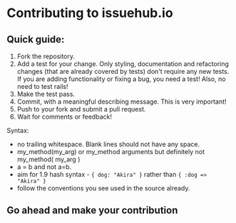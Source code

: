 # Contributing to **issuehub.io**

## Quick guide:

1. Fork the repository.
2. Add a test for your change. Only styling, documentation and refactoring changes (that are already covered by tests) don't require any new tests. If you are adding functionality or fixing a bug, you need a test! Also, no need to test rails!
3. Make the test pass.
4. Commit, with a meaningful describing message. This is very important!
5. Push to your fork and submit a pull request.
6. Wait for comments or feedback!

Syntax:

* no trailing whitespace. Blank lines should not have any space.
* my_method(my_arg) or my_method arguments but definitely not my_method( my_arg )
* a = b and not a=b.
* aim for 1.9 hash syntax - `{ dog: "Akira" }` rather than `{ :dog => "Akira" }`
* follow the conventions you see used in the source already.

## Go ahead and make your contribution ##

